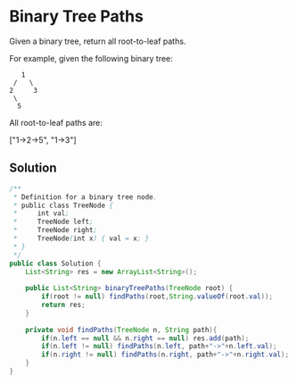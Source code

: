 # Binary Tree Paths

Given a binary tree, return all root-to-leaf paths.

For example, given the following binary tree:

       1
     /   \
    2     3
     \
      5
  
All root-to-leaf paths are:

["1->2->5", "1->3"]

## Solution

```java
/**
 * Definition for a binary tree node.
 * public class TreeNode {
 *     int val;
 *     TreeNode left;
 *     TreeNode right;
 *     TreeNode(int x) { val = x; }
 * }
 */
public class Solution {
    List<String> res = new ArrayList<String>();
    
    public List<String> binaryTreePaths(TreeNode root) {
        if(root != null) findPaths(root,String.valueOf(root.val));
        return res;
    }
    
    private void findPaths(TreeNode n, String path){
        if(n.left == null && n.right == null) res.add(path);
        if(n.left != null) findPaths(n.left, path+"->"+n.left.val);
        if(n.right != null) findPaths(n.right, path+"->"+n.right.val);
    }
}
```